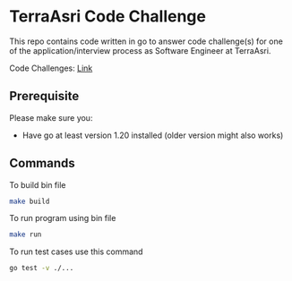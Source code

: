 # TerraAsri Code Challenge
This repo contains code written in go to answer code challenge(s) for one of the application/interview process as Software Engineer at TerraAsri.

Code Challenges: [Link](https://mica-wineberry-d80.notion.site/Code-Challenge-9f10e4d75199422082ea5e503f25067e)

## Prerequisite
Please make sure you:
- Have go at least version 1.20 installed (older version might also works)

## Commands
To build bin file
```bash
make build
```

To run program using bin file
```bash
make run
```

To run test cases use this command
```bash
go test -v ./...
```